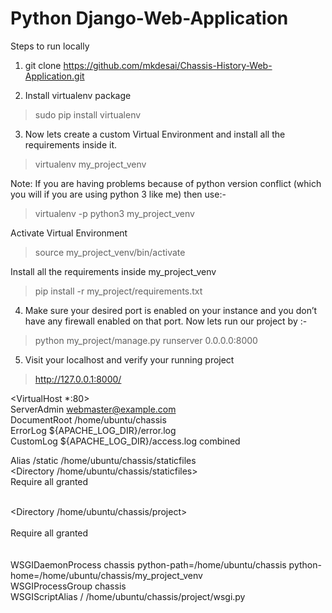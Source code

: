 # Python Django-Web-Application

Steps to run locally

1. git clone https://github.com/mkdesai/Chassis-History-Web-Application.git

2. Install virtualenv package

> sudo pip install virtualenv

3. Now lets create a custom Virtual Environment and install all the requirements inside it.

> virtualenv my_project_venv

Note: If you are having problems because of python version conflict (which you will if you are using python 3 like me) then use:-

> virtualenv -p python3 my_project_venv

Activate Virtual Environment

> source my_project_venv/bin/activate

Install all the requirements inside my_project_venv

> pip install -r my_project/requirements.txt

4. Make sure your desired port is enabled on your instance and you don’t have any firewall enabled on that port. Now lets run our project by :-

> python my_project/manage.py runserver 0.0.0.0:8000

5. Visit your localhost and verify your running project

> http://127.0.0.1:8000/



<VirtualHost *:80><br/>
ServerAdmin webmaster@example.com<br/>
DocumentRoot /home/ubuntu/chassis<br/>
ErrorLog ${APACHE_LOG_DIR}/error.log<br/>
CustomLog ${APACHE_LOG_DIR}/access.log combined<br/>

Alias /static /home/ubuntu/chassis/staticfiles<br/>
<Directory /home/ubuntu/chassis/staticfiles><br/>
Require all granted<br/>
</Directory><br/>

<Directory /home/ubuntu/chassis/project><br/>
<Files wsgi.py><br/>
Require all granted<br/>
</Files><br/>
</Directory><br/>
WSGIDaemonProcess chassis python-path=/home/ubuntu/chassis python-home=/home/ubuntu/chassis/my_project_venv<br/>
WSGIProcessGroup chassis<br/>
WSGIScriptAlias / /home/ubuntu/chassis/project/wsgi.py<br/>
</VirtualHost><br/>
